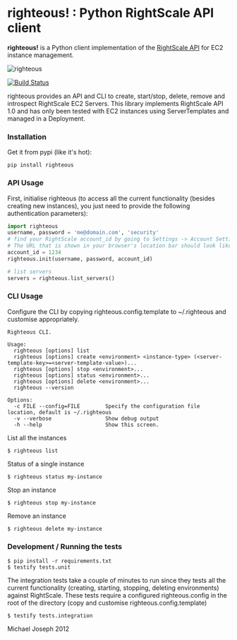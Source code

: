 # righteous! : Python RightScale API client

**righteous!** is a Python client implementation of the [RightScale API](http://support.rightscale.com/15-References/RightScale_API_Reference_Guide) for EC2 instance management.

![righteous](https://github.com/michaeljoseph/righteous/raw/master/resources/righteous.jpg)

[![Build Status](https://secure.travis-ci.org/michaeljoseph/righteous.png)](http://travis-ci.org/michaeljoseph/righteous)

righteous provides an API and CLI to create, start/stop, delete, remove and introspect RightScale EC2 Servers.
This library implements RightScale API 1.0 and has only been tested with EC2 instances using ServerTemplates and managed in a Deployment.

### Installation

Get it from pypi (like it's hot):

    pip install righteous

### API Usage

First, initialise righteous (to access all the current functionality (besides creating new instances), you just need to provide the following authentication parameters):

```python
import righteous
username, password = 'me@domain.com', 'security'
# find your RightScale account_id by going to Settings -> Account Settings in the RightScale Dashboard
# The URL that is shown in your browser's location bar should look like the following: https://my.rightscale.com/accounts/1234.
account_id = 1234
righteous.init(username, password, account_id)

# list servers
servers = righteous.list_servers()
```

### CLI Usage

Configure the CLI by copying righteous.config.template to ~/.righteous
and customise appropriately.
	
	Righteous CLI.
	
	Usage:
	  righteous [options] list
	  righteous [options] create <environment> <instance-type> (<server-template-key>=<server-template-value>)...
	  righteous [options] stop <environment>...
	  righteous [options] status <environment>...
	  righteous [options] delete <environment>...
	  righteous --version
	
	Options:
	  -c FILE --config=FILE        Specify the configuration file location, default is ~/.righteous
	  -v --verbose                 Show debug output          
	  -h --help                    Show this screen.

List all the instances

    $ righteous list
    
Status of a single instance

    $ righteous status my-instance

Stop an instance

    $ righteous stop my-instance

Remove an instance

    $ righteous delete my-instance


### Development / Running the tests

    $ pip install -r requirements.txt
    $ testify tests.unit

The integration tests take a couple of  minutes to run since they tests all the current functionality (creating, starting, stopping, deleting environments)
against RightScale.  These tests require a configured righteous.config in the root of the directory (copy and customise righteous.config.template)

    $ testify tests.integration 


Michael Joseph 2012

